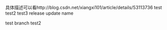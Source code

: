 具体描述可以看http://blog.csdn.net/xiangxi101/article/details/53113736
test
test2
test3
release update name

test branch
test2
